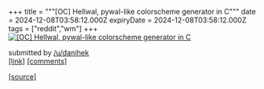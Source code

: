 +++
title = """[OC] Hellwal, pywal-like colorscheme generator in C"""
date = 2024-12-08T03:58:12.000Z
expiryDate = 2024-12-08T03:58:12.000Z
tags = ["reddit","wm"]
+++
[![[OC] Hellwal, pywal-like colorscheme generator in C](https://b.thumbs.redditmedia.com/R6RHI6MFKdf9qNQGNoytTTaniUwqGqAstVGSVgJL4fY.jpg "[OC] Hellwal, pywal-like colorscheme generator in C")](https://www.reddit.com/r/unixporn/comments/1h9aawb/oc_hellwal_pywallike_colorscheme_generator_in_c/)

submitted by [/u/danihek](https://www.reddit.com/user/danihek)  
[\[link\]](https://www.reddit.com/gallery/1h9aawb) [\[comments\]](https://www.reddit.com/r/unixporn/comments/1h9aawb/oc_hellwal_pywallike_colorscheme_generator_in_c/)

[[source]](https://www.reddit.com/r/unixporn/comments/1h9aawb/oc_hellwal_pywallike_colorscheme_generator_in_c/)
